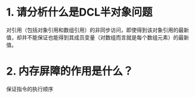 # 1. 请分析什么是DCL半对象问题

对引用（包括对象引用和数组引用）的非同步访问，即使得到该对象引用的最新值，却并不能保证也能得到其成员变量（对数组而言就是每个数组元素）的最新值。

# 2. 内存屏障的作用是什么？

保证指令的执行顺序